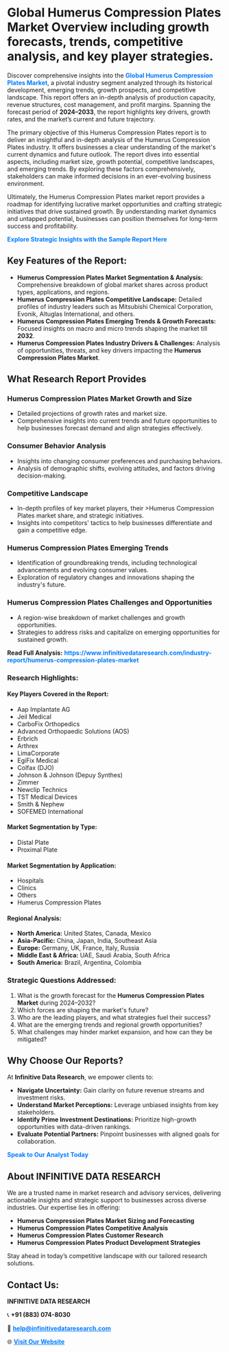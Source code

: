 <h1>Global Humerus Compression Plates Market Overview including growth forecasts, trends, competitive analysis, and key player strategies.</h1>
<p>
Discover comprehensive insights into the 
<a href="https://www.infinitivedataresearch.com/industry-report/humerus-compression-plates-market" rel="dofollow" style="color: #007BFF; text-decoration: none;"><strong>Global Humerus Compression Plates Market</strong></a>, a pivotal industry segment analyzed through its historical development, emerging trends, growth prospects, and competitive landscape. This report offers an in-depth analysis of production capacity, revenue structures, cost management, and profit margins. Spanning the forecast period of <strong>2024–2033</strong>, the report highlights key drivers, growth rates, and the market’s current and future trajectory.
</p>
<p>
The primary objective of this Humerus Compression Plates report is to deliver an insightful and in-depth analysis of the Humerus Compression Plates industry. It offers businesses a clear understanding of the market's current dynamics and future outlook. The report dives into essential aspects, including market size, growth potential, competitive landscapes, and emerging trends. By exploring these factors comprehensively, stakeholders can make informed decisions in an ever-evolving business environment.
</p>
<p>
Ultimately, the Humerus Compression Plates market report provides a roadmap for identifying lucrative market opportunities and crafting strategic initiatives that drive sustained growth. By understanding market dynamics and untapped potential, businesses can position themselves for long-term success and profitability.
</p>
<p>
<a href="https://www.infinitivedataresearch.com/request-sample/reportId=110734" style="color: #007BFF; text-decoration: none;"><strong>Explore Strategic Insights with the Sample Report Here</strong></a>
</p>

<h2>Key Features of the Report:</h2>
<ul>
<li><strong>Humerus Compression Plates Market Segmentation & Analysis:</strong> Comprehensive breakdown of global market shares across product types, applications, and regions.</li>
<li><strong>Humerus Compression Plates Competitive Landscape:</strong> Detailed profiles of industry leaders such as Mitsubishi Chemical Corporation, Evonik, Altuglas International, and others.</li>
<li><strong>Humerus Compression Plates Emerging Trends & Growth Forecasts:</strong> Focused insights on macro and micro trends shaping the market till <strong>2032</strong>.</li>
<li><strong>Humerus Compression Plates Industry Drivers & Challenges:</strong> Analysis of opportunities, threats, and key drivers impacting the <strong>Humerus Compression Plates Market</strong>.</li>
</ul>

<h2>What Research Report Provides</h2>
<h3>Humerus Compression Plates Market Growth and Size</h3>
<ul>
<li>Detailed projections of growth rates and market size.</li>
<li>Comprehensive insights into current trends and future opportunities to help businesses forecast demand and align strategies effectively.</li>
</ul>

<h3>Consumer Behavior Analysis</h3>
<ul>
<li>Insights into changing consumer preferences and purchasing behaviors.</li>
<li>Analysis of demographic shifts, evolving attitudes, and factors driving decision-making.</li>
</ul>

<h3>Competitive Landscape</h3>
<ul>
<li>In-depth profiles of key market players, their >Humerus Compression Plates market share, and strategic initiatives.</li>
<li>Insights into competitors' tactics to help businesses differentiate and gain a competitive edge.</li>
</ul>

<h3>Humerus Compression Plates Emerging Trends</h3>
<ul>
<li>Identification of groundbreaking trends, including technological advancements and evolving consumer values.</li>
<li>Exploration of regulatory changes and innovations shaping the industry's future.</li>
</ul>

<h3>Humerus Compression Plates Challenges and Opportunities</h3>
<ul>
<li>A region-wise breakdown of market challenges and growth opportunities.</li>
<li>Strategies to address risks and capitalize on emerging opportunities for sustained growth.</li>
</ul>
<p><strong>Read Full Analysis:</strong> <a href="https://www.infinitivedataresearch.com/industry-report/humerus-compression-plates-market" rel="dofollow" style="color: #007BFF; text-decoration: none;"><strong>https://www.infinitivedataresearch.com/industry-report/humerus-compression-plates-market</strong></a></p>
<h3>Research Highlights:</h3>
<h4>Key Players Covered in the Report:</h4>
<ul><li>Aap Implantate AG</li><li>Jeil Medical</li><li>CarboFix Orthopedics</li><li>Advanced Orthopaedic Solutions (AOS)</li><li>Erbrich</li><li>Arthrex</li><li>LimaCorporate</li><li>EgiFix Medical</li><li>Colfax (DJO)</li><li>Johnson &amp; Johnson (Depuy Synthes)</li><li>Zimmer</li><li>Newclip Technics</li><li>TST Medical Devices</li><li>Smith &amp; Nephew</li><li>SOFEMED International</li></ul>
<h4>Market Segmentation by Type:</h4>
<ul><li>Distal Plate</li><li>Proximal Plate</li></ul>
<h4>Market Segmentation by Application:</h4>
<ul><li>Hospitals</li><li>Clinics</li><li>Others</li><li>Humerus Compression Plates</li></ul>

<h4>Regional Analysis:</h4>
<ul>
<li><strong>North America:</strong> United States, Canada, Mexico</li>
<li><strong>Asia-Pacific:</strong> China, Japan, India, Southeast Asia</li>
<li><strong>Europe:</strong> Germany, UK, France, Italy, Russia</li>
<li><strong>Middle East & Africa:</strong> UAE, Saudi Arabia, South Africa</li>
<li><strong>South America:</strong> Brazil, Argentina, Colombia</li>
</ul>

<h3>Strategic Questions Addressed:</h3>
<ol>
<li>What is the growth forecast for the <strong>Humerus Compression Plates Market</strong> during 2024–2032?</li>
<li>Which forces are shaping the market's future?</li>
<li>Who are the leading players, and what strategies fuel their success?</li>
<li>What are the emerging trends and regional growth opportunities?</li>
<li>What challenges may hinder market expansion, and how can they be mitigated?</li>
</ol>

<h2>Why Choose Our Reports?</h2>
<p>At <strong>Infinitive Data Research</strong>, we empower clients to:</p>
<ul>
<li><strong>Navigate Uncertainty:</strong> Gain clarity on future revenue streams and investment risks.</li>
<li><strong>Understand Market Perceptions:</strong> Leverage unbiased insights from key stakeholders.</li>
<li><strong>Identify Prime Investment Destinations:</strong> Prioritize high-growth opportunities with data-driven rankings.</li>
<li><strong>Evaluate Potential Partners:</strong> Pinpoint businesses with aligned goals for collaboration.</li>
</ul>
<p><a href="https://www.infinitivedataresearch.com/industry-report/humerus-compression-plates-market" rel="dofollow" style="color: #007BFF; text-decoration: none;"><strong>Speak to Our Analyst Today</strong></a></p>

<h2>About INFINITIVE DATA RESEARCH</h2>
<p>We are a trusted name in market research and advisory services, delivering actionable insights and strategic support to businesses across diverse industries. Our expertise lies in offering:</p>
<ul>
<li><strong>Humerus Compression Plates Market Sizing and Forecasting</strong></li>
<li><strong>Humerus Compression Plates Competitive Analysis</strong></li>
<li><strong>Humerus Compression Plates Customer Research</strong></li>
<li><strong>Humerus Compression Plates Product Development Strategies</strong></li>
</ul>
<p>Stay ahead in today’s competitive landscape with our tailored research solutions.</p>

<h2>Contact Us:</h2>
<p><strong>INFINITIVE DATA RESEARCH</strong></p>
<p>📞 <strong>+91 (883) 074-8030</strong></p>
<p>📧 <strong><a href="mailto:help@infinitivedataresearch.com" style="color: #007BFF;">help@infinitivedataresearch.com</a></strong></p>
<p>🌐 <strong><a href="https://www.infinitivedataresearch.com" rel="dofollow" style="color: #007BFF;">Visit Our Website</a></strong></p>